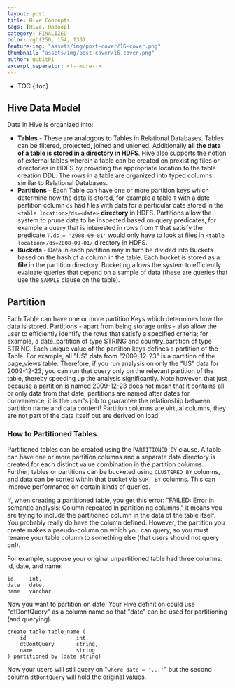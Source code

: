 ```yaml
---
layout: post
title: Hive Concepts
tags: [Hive, Hadoop]
category: FINALIZED
color: rgb(250, 154, 133)
feature-img: "assets/img/post-cover/16-cover.png"
thumbnail: "assets/img/post-cover/16-cover.png"
author: QubitPi
excerpt_separator: <!--more-->
---
```


<!--more-->

* TOC
{:toc}

## Hive Data Model

Data in Hive is organized into:

* **Tables** - These are analogous to Tables in Relational Databases. Tables can be filtered, projected, joined and
  unioned. Additionally **all the data of a table is stored in a directory in HDFS**. Hive also supports the notion of
  external tables wherein a table can be created on prexisting files or directories in HDFS by providing the appropriate
  location to the table creation DDL. The rows in a table are organized into typed columns similar to Relational
  Databases.
* **Partitions** - Each Table can have one or more partition keys which determine how the data is stored, for example a
  table `T` with a date partition column `ds` had files with data for a particular date stored in the
  `<table location>/ds=<date>` **directory** in HDFS. Partitions allow the system to prune data to be inspected based on
  query predicates, for example a query that is interested in rows from `T` that satisfy the predicate
  `T.ds = '2008-09-01'` would only have to look at files in `<table location>/ds=2008-09-01/` directory in HDFS.
* **Buckets** - Data in each partition may in turn be divided into Buckets based on the hash of a column in the table.
  Each bucket is stored as a **file** in the partition directory. Bucketing allows the system to efficiently evaluate
  queries that depend on a sample of data (these are queries that use the `SAMPLE` clause on the table).

## Partition

Each Table can have one or more partition Keys which determines how the data is stored. Partitions - apart from being
storage units - also allow the user to efficiently identify the rows that satisfy a specified criteria; for example, a
date_partition of type STRING and country_partition of type STRING. Each unique value of the partition keys defines a
partition of the Table. For example, all "US" data from "2009-12-23" is a partition of the page_views table. Therefore,
if you run analysis on only the "US" data for 2009-12-23, you can run that query only on the relevant partition of the
table, thereby speeding up the analysis significantly. Note however, that just because a partition is named 2009-12-23
does not mean that it contains all or only data from that date; partitions are named after dates for convenience; it is
the user's job to guarantee the relationship between partition name and data content! Partition columns are virtual
columns, they are not part of the data itself but are derived on load.

### How to Partitioned Tables

Partitioned tables can be created using the `PARTITIONED BY` clause. A table can have one or more partition columns and
a separate data directory is created for each distinct value combination in the partition columns. Further, tables or
partitions can be bucketed using `CLUSTERED BY` columns, and data can be sorted within that bucket via `SORT BY`
columns. This can improve performance on certain kinds of queries.

If, when creating a partitioned table, you get this error: "FAILED: Error in semantic analysis: Column repeated in
partitioning columns," it means you are trying to include the partitioned column in the data of the table itself. You
probably really do have the column defined. However, the partition you create makes a pseudo-column on which you can
query, so you must rename your table column to something else (that users should not query on!).

For example, suppose your original unpartitioned table had three columns: id, date, and name:

    id     int,
    date   date,
    name   varchar

Now you want to partition on date. Your Hive definition could use "dtDontQuery" as a column name so that "date" can be
used for partitioning (and querying).

    create table table_name (
        id                int,
        dtDontQuery       string,
        name              string
    ) partitioned by (date string)

Now your users will still query on "`where date = '...'`" but the second column `dtDontQuery` will hold the original
values.
